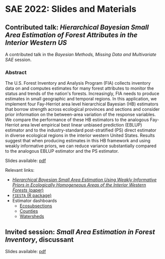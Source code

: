 # SAE 2022: Slides and Materials

## Contributed talk: *Hierarchical Bayesian Small Area Estimation of Forest Attributes in the Interior Western US*

A contributed talk in the *Bayesian Methods, Missing Data and Multivariate SAE* session.

### Abstract

The U.S. Forest Inventory and Analysis Program (FIA) collects inventory data on and computes estimates for many forest attributes to monitor the status and trends of the nation's forests. Increasingly, FIA needs to produce estimates in small geographic and temporal regions. In this application, we implement four Fay-Herriot area level hierarchical Bayesian (HB) estimators that borrow strength across ecological provinces and sections and consider prior information on the between-area variation of the response variables. We compare the performance of these HB estimators to the analogous Fay-Herriot area level empirical best linear unbiased prediction (EBLUP) estimator and to the industry-standard post-stratified (PS) direct estimator in diverse ecological regions in the interior western United States. Results suggest that when producing estimates in this HB framework and using weakly informative priors, we can reduce variance substantially compared to the analogous EBLUP estimator and the PS estimator.

Slides available: [pdf](slides/CS9_HBSAE_Slides_Grayson_White.pdf)

Relevant links:    
* [*Hierarchical Bayesian Small Area Estimation Using Weakly Informative Priors in Ecologically Homogeneous Areas of the Interior Western Forests* (paper)](https://doi.org/10.3389/ffgc.2021.752911)    
* [`FIESTA` (R package)](https://usdaforestservice.github.io/FIESTA/)
* Estimator dashboards
    * [Ecosubsections](https://ncasi-shiny-tools.shinyapps.io/ecosubsections/)
    * [Counties](https://ncasi-shiny-tools.shinyapps.io/counties/)
    * [Watersheds](https://ncasi-shiny-tools.shinyapps.io/watersheds/) 
    
 
## Invited session: *Small Area Estimation in Forest Inventory*, discussant

Slides available: [pdf](slides/IS9_Forest_Inventory_Discussant_Grayson_White.pdf)
